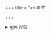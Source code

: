 +++
title = "०५ आ मे"

+++
<details><summary>मूलम् (VS)</summary>

आ मे॑ म॒हच्छ॒तभि॑ष॒ग्वरी॑य॒ आ मे॑ द्व॒या प्रोष्ठ॑पदा सु॒शर्म॑।  
आ रे॒वती॑ चाश्व॒युजौ॒ भगं॑ म॒ आ मे॑ र॒यिं भर॑ण्य॒ आ व॑हन्तु ॥
</details>